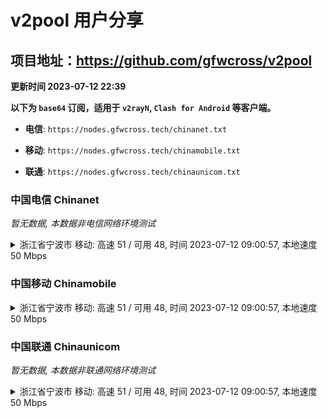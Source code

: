 # v2pool 用户分享
## 项目地址：<https://github.com/gfwcross/v2pool>
**更新时间 2023-07-12 22:39**


**以下为 `base64` 订阅，适用于 `v2rayN`, `Clash for Android` 等客户端。**

- **电信**: `https://nodes.gfwcross.tech/chinanet.txt`

- **移动**: `https://nodes.gfwcross.tech/chinamobile.txt`

- **联通**: `https://nodes.gfwcross.tech/chinaunicom.txt`


### 中国电信 Chinanet
<i>暂无数据, 本数据非电信网络环境测试</i>
<details><summary>浙江省宁波市 移动: 高速 51 / 可用 48, 时间 2023-07-12 09:00:57, 本地速度 50 Mbps</summary><p>可用节点订阅：https://transfer.sh/GFIi08sRNR/running.txt<br>高速节点订阅：https://transfer.sh/kgMpDA4bCf/good.txt<br>低延迟节点订阅：https://transfer.sh/y6HRnkXlWM/low_delay.txt</p></details>
<p></p>

### 中国移动 Chinamobile
<details><summary>浙江省宁波市 移动: 高速 51 / 可用 48, 时间 2023-07-12 09:00:57, 本地速度 50 Mbps</summary><p>可用节点订阅：https://transfer.sh/GFIi08sRNR/running.txt<br>高速节点订阅：https://transfer.sh/kgMpDA4bCf/good.txt<br>低延迟节点订阅：https://transfer.sh/y6HRnkXlWM/low_delay.txt</p></details>
<p></p>

### 中国联通 Chinaunicom
<i>暂无数据, 本数据非联通网络环境测试</i>
<details><summary>浙江省宁波市 移动: 高速 51 / 可用 48, 时间 2023-07-12 09:00:57, 本地速度 50 Mbps</summary><p>可用节点订阅：https://transfer.sh/GFIi08sRNR/running.txt<br>高速节点订阅：https://transfer.sh/kgMpDA4bCf/good.txt<br>低延迟节点订阅：https://transfer.sh/y6HRnkXlWM/low_delay.txt</p></details>
<p></p>
